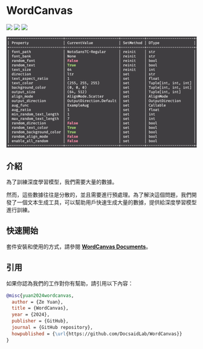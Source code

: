 # WordCanvas

<p align="left">
    <a href="./LICENSE"><img src="https://img.shields.io/badge/license-Apache%202-dfd.svg"></a>
    <a href="https://github.com/DocsaidLab/WordCanvas/releases"><img src="https://img.shields.io/github/v/release/DocsaidLab/WordCanvas?color=ffa"></a>
    <a href=""><img src="https://img.shields.io/badge/python-3.8+-aff.svg"></a>
</p>

<div align="center">
    <img src="./docs/title.jpg" width="800">
</div>

## 介紹

為了訓練深度學習模型，我們需要大量的數據。

然而，這些數據往往是分散的，並且需要進行預處理。為了解決這個問題，我們開發了一個文本生成工具，可以幫助用戶快速生成大量的數據，提供給深度學習模型進行訓練。

## 快速開始

套件安裝和使用的方式，請參閱 [**WordCanvas Documents**](https://docsaid.org/wordcanvas/intro/)。

## 引用

如果你認為我們的工作對你有幫助，請引用以下內容：

```bibtex
@misc{yuan2024wordcanvas,
  author = {Ze Yuan},
  title = {WordCanvas},
  year = {2024},
  publisher = {GitHub},
  journal = {GitHub repository},
  howpublished = {\url{https://github.com/DocsaidLab/WordCanvas}}
}
```
